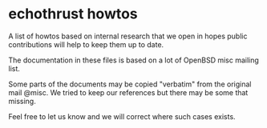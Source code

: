 ---
---

# echothrust howtos
A list of howtos based on internal research that we open in hopes public contributions will help to keep them up to date.

The documentation in these files is based on a lot of OpenBSD misc mailing list.

Some parts of the documents may be copied "verbatim" from the original mail @misc. We tried to keep our references but there may be some that missing.

Feel free to let us know and we will correct where such cases exists.
